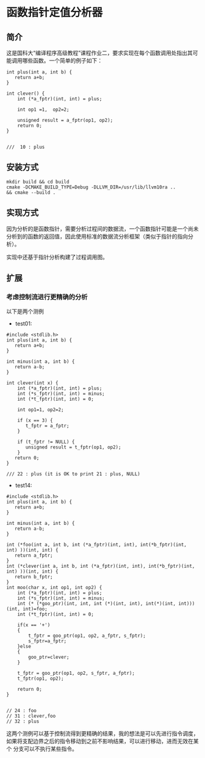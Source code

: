 # 函数指针定值分析器
## 简介
这是国科大“编译程序高级教程”课程作业二，要求实现在每个函数调用处指出其可能调用哪些函数。一个简单的例子如下：
```
int plus(int a, int b) {
   return a+b;
}

int clever() {
    int (*a_fptr)(int, int) = plus;

    int op1 =1,  op2=2;

    unsigned result = a_fptr(op1, op2);
    return 0;
}


///  10 : plus

```
## 安装方式
```
mkdir build && cd build
cmake -DCMAKE_BUILD_TYPE=Debug -DLLVM_DIR=/usr/lib/llvm10ra .. 
&& cmake --build .
 ```

## 实现方式
因为分析的是函数指针，需要分析过程间的数据流，一个函数指针可能是一个尚未分析到的函数的返回值，因此使用标准的数据流分析框架（类似于指针的指向分析）。

实现中还基于指针分析构建了过程调用图。

## 扩展
### 考虑控制流进行更精确的分析

以下是两个测例
* test01:
```
#include <stdlib.h>
int plus(int a, int b) {
   return a+b;
}

int minus(int a, int b) {
   return a-b;
}

int clever(int x) {
    int (*a_fptr)(int, int) = plus;
    int (*s_fptr)(int, int) = minus;
    int (*t_fptr)(int, int) = 0;

    int op1=1, op2=2;

    if (x == 3) {
       t_fptr = a_fptr;
    } 

    if (t_fptr != NULL) {
       unsigned result = t_fptr(op1, op2);
    }  
   return 0;
}

/// 22 : plus (it is OK to print 21 : plus, NULL) 

```

* test14:
```
#include <stdlib.h>
int plus(int a, int b) {
   return a+b;
}

int minus(int a, int b) {
   return a-b;
}

int (*foo(int a, int b, int (*a_fptr)(int, int), int(*b_fptr)(int, int) ))(int, int) {
   return a_fptr;
}
int (*clever(int a, int b, int (*a_fptr)(int, int), int(*b_fptr)(int, int) ))(int, int) {
   return b_fptr;
}
int moo(char x, int op1, int op2) {
    int (*a_fptr)(int, int) = plus;
    int (*s_fptr)(int, int) = minus;
    int (* (*goo_ptr)(int, int, int (*)(int, int), int(*)(int, int)))(int, int)=foo;
    int (*t_fptr)(int, int) = 0;

    if(x == '+')
    {
        t_fptr = goo_ptr(op1, op2, a_fptr, s_fptr);
        s_fptr=a_fptr;
    }else
    {
        goo_ptr=clever;
    }

    t_fptr = goo_ptr(op1, op2, s_fptr, a_fptr); 
    t_fptr(op1, op2);
    
    return 0;
}


// 24 : foo  
// 31 : clever,foo
// 32 : plus

```

这两个测例可以基于控制流得到更精确的结果，我的想法是可以先进行指令调度，
如果将支配边界之后的指令移动到之前不影响结果，可以进行移动，进而无效在某个
分支可以不执行某些指令。